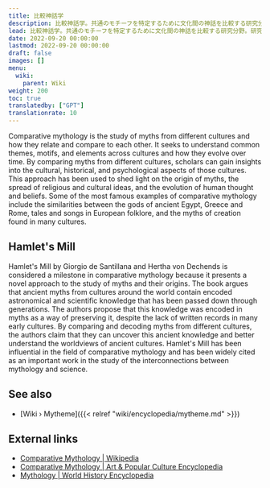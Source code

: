```yaml
---
title: 比較神話学
description: 比較神話学。共通のモチーフを特定するために文化間の神話を比較する研究分野。研究によると、文化は神話の再現において重要な重複を描いていることがわかっています。この重複は、文化を超えて共有されるこれらのモチーフが、起こった可能性が非常に高い普遍的な出来事を反映していることを強く示唆しています。
lead: 比較神話学。共通のモチーフを特定するために文化間の神話を比較する研究分野。研究によると、文化は神話の再現において重要な重複を描いていることがわかっています。この重複は、文化を超えて共有されるこれらのモチーフが、起こった可能性が非常に高い普遍的な出来事を反映していることを強く示唆しています。
date: 2022-09-20 00:00:00
lastmod: 2022-09-20 00:00:00
draft: false
images: []
menu:
  wiki:
    parent: Wiki
weight: 200
toc: true
translatedby: ["GPT"]
translationrate: 10
---
```


Comparative mythology is the study of myths from different cultures and how they relate and compare to each other. It seeks to understand common themes, motifs, and elements across cultures and how they evolve over time. By comparing myths from different cultures, scholars can gain insights into the cultural, historical, and psychological aspects of those cultures. This approach has been used to shed light on the origin of myths, the spread of religious and cultural ideas, and the evolution of human thought and beliefs. Some of the most famous examples of comparative mythology include the similarities between the gods of ancient Egypt, Greece and Rome, tales and songs in European folklore, and the myths of creation found in many cultures.

## Hamlet's Mill

Hamlet's Mill by Giorgio de Santillana and Hertha von Dechends is considered a milestone in comparative mythology because it presents a novel approach to the study of myths and their origins. The book argues that ancient myths from cultures around the world contain encoded astronomical and scientific knowledge that has been passed down through generations. The authors propose that this knowledge was encoded in myths as a way of preserving it, despite the lack of written records in many early cultures. By comparing and decoding myths from different cultures, the authors claim that they can uncover this ancient knowledge and better understand the worldviews of ancient cultures. Hamlet's Mill has been influential in the field of comparative mythology and has been widely cited as an important work in the study of the interconnections between mythology and science.

## See also

- [Wiki › Mytheme]({{< relref "wiki/encyclopedia/mytheme.md" >}})

## External links

- [Comparative Mythology | Wikipedia](https://en.wikipedia.org/wiki/Comparative_mythology)
- [Comparative Mythology | Art & Popular Culture Encyclopedia](http://www.artandpopularculture.com/Comparative_mythology)
- [Mythology | World History Encyclopedia](https://www.worldhistory.org/mythology/)
